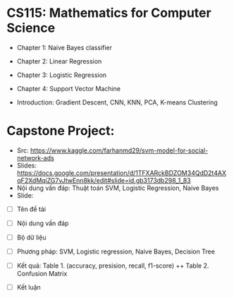 # CS115: Mathematics for Computer Science

- Chapter 1: Naive Bayes classifier

- Chapter 2: Linear Regression

- Chapter 3: Logistic Regression

- Chapter 4: Support Vector Machine

- Introduction: Gradient Descent, CNN, KNN, PCA, K-means Clustering

# Capstone Project:
- Src: https://www.kaggle.com/farhanmd29/svm-model-for-social-network-ads
- Slides: https://docs.google.com/presentation/d/1TFXARckBDZOM34QdD2t4AXqF2XdMqiZG7vJtwEnn8kk/edit#slide=id.gb3173db298_1_83
- Nội dung vấn đáp: Thuật toán SVM, Logistic Regression, Naive Bayes
- Slide:
- [ ] Tên đề tài
- [ ] Nội dung vấn đáp
- [ ] Bộ dữ liệu
- [ ] Phương pháp: SVM, Logistic regression, Naive Bayes, Decision Tree
- [ ] Kết quả: Table 1. (accuracy, presision, recall, f1-score) ++ Table 2. Confusion Matrix
- [ ] Kết luận

